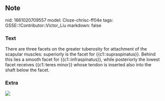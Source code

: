 ## Note
nid: 1661020709557
model: Cloze-chrisc-ff04e
tags: GSSE::!Contributor::Victor_Liu
markdown: false

### Text
There are three facets on the greater tuberosity for attachment of the scapular muscles: superiorly is the facet for {{c1::supraspinatus}}. Behind this lies a smooth facet for {{c1::infraspinatus}}, while posteriorly the lowest facet receives {{c1::teres minor}} whose tendon is inserted also into the shaft below the facet.

### Extra
<img src="paste-b4cc4ca7782f782e339061a4072dc04f51e03d09.jpg">
